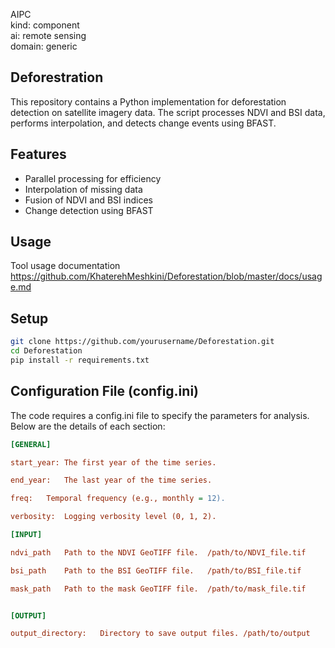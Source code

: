 AIPC  
kind: component  
ai: remote sensing  
domain: generic 


## Deforestration 

This repository contains a Python implementation for deforestation detection on satellite imagery data. The script processes NDVI and BSI data, performs interpolation, and detects change events using BFAST.

## Features
- Parallel processing for efficiency
- Interpolation of missing data
- Fusion of NDVI and BSI indices
- Change detection using BFAST

## Usage
Tool usage documentation https://github.com/KhaterehMeshkini/Deforestation/blob/master/docs/usage.md

## Setup
```bash 
git clone https://github.com/yourusername/Deforestation.git  
cd Deforestation
pip install -r requirements.txt
```
## Configuration File (config.ini)


The code requires a config.ini file to specify the parameters for analysis. Below are the details of each section: 
 
```ini
[GENERAL]  

start_year:	The first year of the time series.  

end_year:	The last year of the time series.	  

freq:	Temporal frequency (e.g., monthly = 12).	

verbosity:	Logging verbosity level (0, 1, 2).	

[INPUT]  

ndvi_path	Path to the NDVI GeoTIFF file.	/path/to/NDVI_file.tif  

bsi_path	Path to the BSI GeoTIFF file.	/path/to/BSI_file.tif  

mask_path	Path to the mask GeoTIFF file.	/path/to/mask_file.tif  


[OUTPUT]  

output_directory:	Directory to save output files.	/path/to/output

